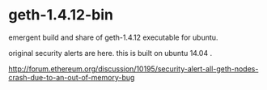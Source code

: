 # geth-1.4.12-bin

emergent build and share of geth-1.4.12 executable for ubuntu.

original security alerts are here.
this is built on ubuntu 14.04 .

http://forum.ethereum.org/discussion/10195/security-alert-all-geth-nodes-crash-due-to-an-out-of-memory-bug

